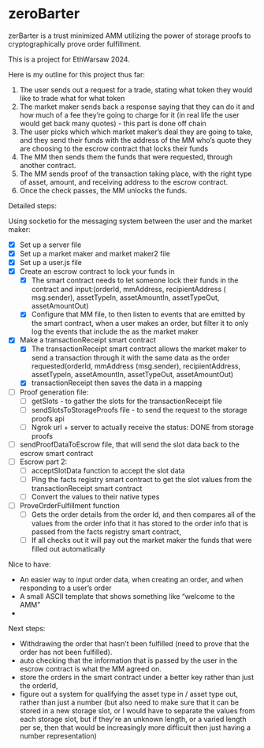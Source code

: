 # zeroBarter
zerBarter is a trust minimized AMM utilizing the power of storage proofs to cryptographically prove order fulfillment.

This is a project for EthWarsaw 2024. 

Here is my outline for this project thus far: 

1. The user sends out a request for a trade, stating what token they would like to trade what for what token 
2. The market maker sends back a response saying that they can do it and how much of a fee they’re going to charge for it (in real life the user would get back many quotes) - this part is done off chain 
3. The user picks which which market maker’s deal they are going to take, and they send their funds with the address of the MM who’s quote they are choosing to the escrow contract that locks their funds 
4. The MM then sends them the funds that were requested, through another  contract. 
5. The MM sends proof of the transaction taking place, with the right type of asset, amount, and receiving address to the escrow contract. 
6. Once the check passes, the MM unlocks the funds. 


Detailed steps: 

Using socketio for the messaging system between the user and the market maker: 
- [X] Set up a server file 
- [X] Set up a market maker and market maker2 file 
- [X] Set up a user.js file 
- [X] Create an escrow contract to lock your funds in
    - [X] The smart contract needs to let someone lock their funds in the contract and input:(orderId, mmAddress, recipientAddress ( msg.sender), assetTypeIn, assetAmountIn, assetTypeOut, assetAmountOut)
    - [X] Configure that MM file, to then listen to events that are emitted by the smart contract, when a user makes an order, but filter it to only log the events that include the as the market maker 
- [X] Make a transactionReceipt smart contract 
    - [X] The transactionReceipt smart contract allows the market maker to send a transaction through it with the same data as the order requested(orderId, mmAddress (msg.sender), recipientAddress, assetTypeIn, assetAmountIn, assetTypeOut, assetAmountOut)
    - [X] transactionReceipt then saves the data in a mapping 
- [ ] Proof generation file: 
    - [ ] getSlots - to gather the slots for the transactionReceipt file 
    - [ ] sendSlotsToStorageProofs file - to send the request to the storage proofs api
    - [ ] Ngrok url + server to actually receive the status: DONE from storage proofs 
- [ ] sendProofDataToEscrow file, that will send the slot data back to the escrow smart contract 
- [ ] Escrow part 2: 
    - [ ] acceptSlotData function to accept the slot data
    - [ ] Ping the facts registry smart contract to get the slot values from the transactionReceipt smart contract 
    - [ ] Convert the values to their native types
- [ ] ProveOrderFulfillment function 
    - [ ] Gets the order details from the order Id, and then compares all of the values from the order info that it has stored to the order info that is passed from the facts registry smart contract, 
    - [ ] If all checks out it will pay out the market maker the funds that were filled out automatically 

Nice to have: 
- An easier way to input order data, when creating an order, and when responding to a user’s order
- A small ASCII template that shows something like “welcome to the AMM” 
- 

Next steps: 
- Withdrawing the order that hasn’t been fulfilled (need to prove that the order has not been fulfilled).
- auto checking that the information that is passed by the user in the escrow contract is what the MM agreed on. 
- store the orders in the smart contract under a better key rather than just the orderId, 
- figure out a system for qualifying the asset type in / asset type out, rather than just a number (but also need to make sure that it can be stored in a new storage slot, or I would have to separate the values from each storage slot, but if they're an unknown length, or a varied length per se, then that would be increasingly more difficult then just having a number representation)  


